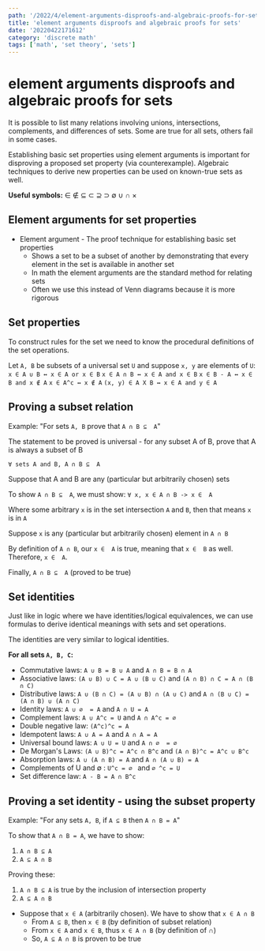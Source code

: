 ```yaml
---
path: '/2022/4/element-arguments-disproofs-and-algebraic-proofs-for-sets-20220422171612'
title: 'element arguments disproofs and algebraic proofs for sets'
date: '20220422171612'
category: 'discrete math'
tags: ['math', 'set theory', 'sets']
---
```


# element arguments disproofs and algebraic proofs for sets
It is possible to list many relations involving unions, intersections, complements, and
differences of sets. Some are true for all sets, others fail in some cases.

Establishing basic set properties using element arguments is important for disproving
a proposed set property (via counterexample). Algebraic techniques to derive
new properties can be used on known-true sets as well.

**Useful symbols:** ∈  ∉ ⊆ ⊂ ⊇ ⊃ ∅ ∪ ∩ ×

## Element arguments for set properties
* Element argument - The proof technique for establishing basic set properties
    * Shows a set to be a subset of another by demonstrating that every element
    in the set is available in another set
    * In math the element arguments are the standard method for relating sets
    * Often we use this instead of Venn diagrams because it is more rigorous

## Set properties
To construct rules for the set we need to know the procedural definitions of the
set operations.

Let `A, B` be subsets of a universal set `U` and suppose `x, y` are elements of `U`:
`x ∈ A ∪ B ↔ x ∈ A or x ∈ B`
`x ∈ A ∩ B ↔ x ∈ A and x ∈ B`
`x ∈ B - A ↔ x ∈ B and x ∉ A`
`x ∈ A^c ↔ x ∉ A`
`(x, y) ∈ A X B ↔ x ∈ A and y ∈ A`

## Proving a subset relation

Example:
"For sets `A, B` prove that `A ∩ B ⊆  A`"

The statement to be proved is universal -
for any subset A of B, prove that A is always a subset of B

`∀ sets A and B, A ∩ B ⊆  A`

Suppose that A and B are any (particular but arbitrarily chosen) sets

To show `A ∩ B ⊆  A`, we must show:
    `∀ x, x ∈ A ∩ B -> x ∈  A`

Where some arbitrary `x` is in the set intersection `A` and `B`, then that means `x` is in `A`

Suppose `x` is any (particular but arbitrarily chosen) element in `A ∩ B`

By definition of `A ∩ B`, our `x ∈  A` is true, meaning that `x ∈  B` as well.
Therefore, `x ∈  A`.

Finally, `A ∩ B ⊆  A` (proved to be true)

## Set identities
Just like in logic where we have identities/logical equivalences, we can use formulas
to derive identical meanings with sets and set operations.

The identities are very similar to logical identities.

**For all sets `A, B, C`:**
* Commutative laws: `A ∪ B = B ∪ A` and `A ∩ B = B ∩ A`
* Associative laws: `(A ∪ B) ∪ C = A ∪ (B ∪ C)` and `(A ∩ B) ∩ C = A ∩ (B ∩ C)`
* Distributive laws: `A ∪ (B ∩ C) = (A ∪ B) ∩ (A ∪ C)` and `A ∩ (B ∪ C) = (A ∩ B) ∪ (A ∩ C)`
* Identity laws: `A ∪ ∅  = A` and `A ∩ U = A`
* Complement laws: `A ∪ A^c = U` and `A ∩ A^c = ∅ `
* Double negative law: `(A^c)^c = A`
* Idempotent laws: `A ∪ A = A` and `A ∩ A = A`
* Universal bound laws: `A ∪ U = U` and `A ∩ ∅  = ∅ `
* De Morgan's Laws: `(A ∪ B)^c = A^c ∩ B^c` and `(A ∩ B)^c = A^c ∪ B^c`
* Absorption laws: `A ∪ (A ∩ B) = A` and `A ∩ (A ∪ B) = A`
* Complements of U and ∅ : `U^c = ∅ ` and `∅ ^c = U`
* Set difference law: `A - B = A ∩ B^c`

## Proving a set identity - using the subset property

Example:
"For any sets `A, B`, if `A ⊆ B` then `A ∩ B = A`"

To show that `A ∩ B = A`, we have to show:
1. `A ∩ B ⊆ A`
1. `A ⊆ A ∩ B`

Proving these:
1. `A ∩ B ⊆ A` is true by the inclusion of intersection property
1. `A ⊆ A ∩ B`
* Suppose that `x ∈ A` (arbitrarily chosen). We have to show that `x ∈ A ∩ B`
    * From `A ⊆ B`, then `x ∈ B` (by definition of subset relation)
    * From `x ∈ A` and `x ∈ B`, thus `x ∈ A ∩ B` (by definition of ∩)
    * So, `A ⊆ A ∩ B` is proven to be true

